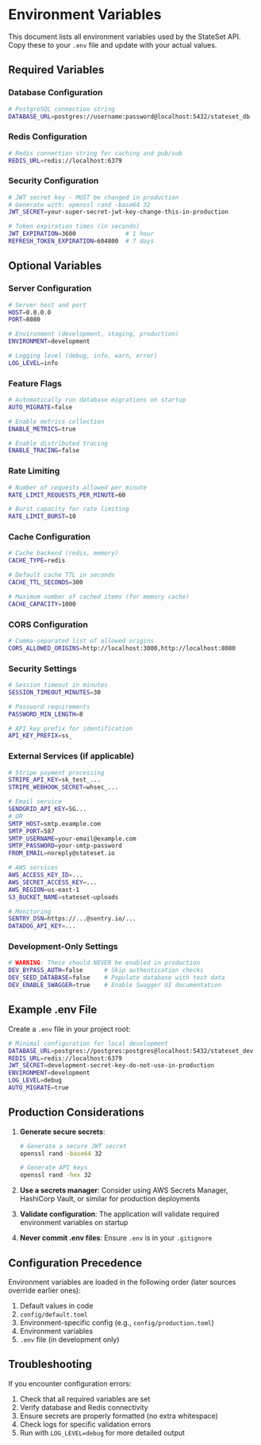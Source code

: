 # Environment Variables

This document lists all environment variables used by the StateSet API. Copy these to your `.env` file and update with your actual values.

## Required Variables

### Database Configuration
```bash
# PostgreSQL connection string
DATABASE_URL=postgres://username:password@localhost:5432/stateset_db
```

### Redis Configuration
```bash
# Redis connection string for caching and pub/sub
REDIS_URL=redis://localhost:6379
```

### Security Configuration
```bash
# JWT secret key - MUST be changed in production
# Generate with: openssl rand -base64 32
JWT_SECRET=your-super-secret-jwt-key-change-this-in-production

# Token expiration times (in seconds)
JWT_EXPIRATION=3600              # 1 hour
REFRESH_TOKEN_EXPIRATION=604800  # 7 days
```

## Optional Variables

### Server Configuration
```bash
# Server host and port
HOST=0.0.0.0
PORT=8080

# Environment (development, staging, production)
ENVIRONMENT=development

# Logging level (debug, info, warn, error)
LOG_LEVEL=info
```

### Feature Flags
```bash
# Automatically run database migrations on startup
AUTO_MIGRATE=false

# Enable metrics collection
ENABLE_METRICS=true

# Enable distributed tracing
ENABLE_TRACING=false
```

### Rate Limiting
```bash
# Number of requests allowed per minute
RATE_LIMIT_REQUESTS_PER_MINUTE=60

# Burst capacity for rate limiting
RATE_LIMIT_BURST=10
```

### Cache Configuration
```bash
# Cache backend (redis, memory)
CACHE_TYPE=redis

# Default cache TTL in seconds
CACHE_TTL_SECONDS=300

# Maximum number of cached items (for memory cache)
CACHE_CAPACITY=1000
```

### CORS Configuration
```bash
# Comma-separated list of allowed origins
CORS_ALLOWED_ORIGINS=http://localhost:3000,http://localhost:8080
```

### Security Settings
```bash
# Session timeout in minutes
SESSION_TIMEOUT_MINUTES=30

# Password requirements
PASSWORD_MIN_LENGTH=8

# API key prefix for identification
API_KEY_PREFIX=ss_
```

### External Services (if applicable)
```bash
# Stripe payment processing
STRIPE_API_KEY=sk_test_...
STRIPE_WEBHOOK_SECRET=whsec_...

# Email service
SENDGRID_API_KEY=SG...
# OR
SMTP_HOST=smtp.example.com
SMTP_PORT=587
SMTP_USERNAME=your-email@example.com
SMTP_PASSWORD=your-smtp-password
FROM_EMAIL=noreply@stateset.io

# AWS services
AWS_ACCESS_KEY_ID=...
AWS_SECRET_ACCESS_KEY=...
AWS_REGION=us-east-1
S3_BUCKET_NAME=stateset-uploads

# Monitoring
SENTRY_DSN=https://...@sentry.io/...
DATADOG_API_KEY=...
```

### Development-Only Settings
```bash
# WARNING: These should NEVER be enabled in production
DEV_BYPASS_AUTH=false      # Skip authentication checks
DEV_SEED_DATABASE=false    # Populate database with test data
DEV_ENABLE_SWAGGER=true    # Enable Swagger UI documentation
```

## Example .env File

Create a `.env` file in your project root:

```bash
# Minimal configuration for local development
DATABASE_URL=postgres://postgres:postgres@localhost:5432/stateset_dev
REDIS_URL=redis://localhost:6379
JWT_SECRET=development-secret-key-do-not-use-in-production
ENVIRONMENT=development
LOG_LEVEL=debug
AUTO_MIGRATE=true
```

## Production Considerations

1. **Generate secure secrets**:
   ```bash
   # Generate a secure JWT secret
   openssl rand -base64 32
   
   # Generate API keys
   openssl rand -hex 32
   ```

2. **Use a secrets manager**: Consider using AWS Secrets Manager, HashiCorp Vault, or similar for production deployments

3. **Validate configuration**: The application will validate required environment variables on startup

4. **Never commit .env files**: Ensure `.env` is in your `.gitignore`

## Configuration Precedence

Environment variables are loaded in the following order (later sources override earlier ones):
1. Default values in code
2. `config/default.toml`
3. Environment-specific config (e.g., `config/production.toml`)
4. Environment variables
5. `.env` file (in development only)

## Troubleshooting

If you encounter configuration errors:

1. Check that all required variables are set
2. Verify database and Redis connectivity
3. Ensure secrets are properly formatted (no extra whitespace)
4. Check logs for specific validation errors
5. Run with `LOG_LEVEL=debug` for more detailed output 